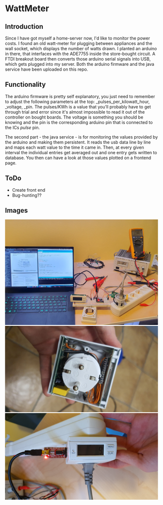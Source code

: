 # WattMeter

## Introduction
Since I have got myself a home-server now, I'd like to monitor the power costs. I found an old watt-meter for plugging between appliances and the wall socket, which displays the number of watts drawn. I planted an arduino in there, that interfaces with the ADE7755 inside the store-bought circuit. A FTDI breakout board then converts those arduino serial signals into USB, which gets plugged into my server. Both the arduino firmware and the java service have been uploaded on this repo.

## Functionality
The arduino firmware is pretty self explanatory, you just need to remember to adjust the following parameters at the top: _pulses_per_kilowatt_hour, _voltage, _pin. The pulses/KWh is a value that you'll probably have to get through trial and error since it's almost impossible to read it out of the controller on bought boards. The voltage is something you should be knowing and the pin is the corresponding arduino pin that is connected to the ICs *pulse* pin.

The second part - the java service - is for monitoring the values provided by the arduino and making them persistent. It reads the usb data line by line and maps each watt value to the time it came in. Then, at every given interval the individual entries get averaged out and one entry gets written to database. You then can have a look at those values plotted on a frontend page.

## ToDo
* Create front end
* Bug-hunting??

## Images
![Experimenting](readme_images/experimenting.jpg)
![Inner Wiring](readme_images/inner_wiring.jpg)
![FTDI Interface](readme_images/ftdi_interface.jpg)

